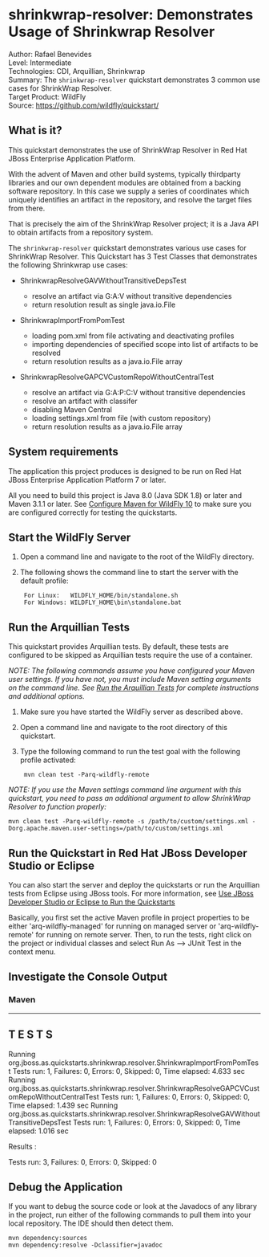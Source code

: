 shrinkwrap-resolver: Demonstrates Usage of Shrinkwrap Resolver
==============================================================
Author: Rafael Benevides  
Level: Intermediate  
Technologies: CDI, Arquillian, Shrinkwrap  
Summary: The `shrinkwrap-resolver` quickstart demonstrates 3 common use cases for ShrinkWrap Resolver.   
Target Product: WildFly    
Source: <https://github.com/wildfly/quickstart/>  


What is it?
-----------

This quickstart demonstrates the use of ShrinkWrap Resolver in Red Hat JBoss Enterprise Application Platform.

With the advent of Maven and other build systems, typically thirdparty libraries and our own dependent modules are obtained from a backing software repository. In this case we supply a series of coordinates which uniquely identifies an artifact in the repository, and resolve the target files from there.

That is precisely the aim of the ShrinkWrap Resolver project; it is a Java API to obtain artifacts from a repository system. 

The `shrinkwrap-resolver` quickstart demonstrates various use cases for ShrinkWrap Resolver. This Quickstart has 3 Test Classes that demonstrates the following Shrinkwrap use cases:

* ShrinkwrapResolveGAVWithoutTransitiveDepsTest
  - resolve an artifact via G:A:V without transitive dependencies
  - return resolution result as single java.io.File
  
* ShrinkwrapImportFromPomTest
  - loading pom.xml from file activating and deactivating profiles
  - importing dependencies of specified scope into list of artifacts to be resolved
  - return resolution results as a java.io.File array
  
* ShrinkwrapResolveGAPCVCustomRepoWithoutCentralTest
  - resolve an artifact via G:A:P:C:V without transitive dependencies 
  - resolve an artifact with classifer
  - disabling Maven Central
  - loading settings.xml from file (with custom repository)
  - return resolution results as a java.io.File array


System requirements
-------------------

The application this project produces is designed to be run on Red Hat JBoss Enterprise Application Platform 7 or later. 

All you need to build this project is Java 8.0 (Java SDK 1.8) or later and Maven 3.1.1 or later. See [Configure Maven for WildFly 10](https://github.com/jboss-developer/jboss-developer-shared-resources/blob/master/guides/CONFIGURE_MAVEN_JBOSS_EAP7.md#configure-maven-to-build-and-deploy-the-quickstarts) to make sure you are configured correctly for testing the quickstarts.


Start the WildFly Server
-------------------------

1. Open a command line and navigate to the root of the WildFly directory.
2. The following shows the command line to start the server with the default profile:

        For Linux:   WILDFLY_HOME/bin/standalone.sh
        For Windows: WILDFLY_HOME\bin\standalone.bat

Run the Arquillian Tests 
-------------------------

This quickstart provides Arquillian tests. By default, these tests are configured to be skipped as Arquillian tests require the use of a container. 

_NOTE: The following commands assume you have configured your Maven user settings. If you have not, you must include Maven setting arguments on the command line. See [Run the Arquillian Tests](https://github.com/jboss-developer/jboss-developer-shared-resources/blob/master/guides/RUN_ARQUILLIAN_TESTS.md#run-the-arquillian-tests) for complete instructions and additional options._

1. Make sure you have started the WildFly server as described above.
2. Open a command line and navigate to the root directory of this quickstart.
3. Type the following command to run the test goal with the following profile activated:

        mvn clean test -Parq-wildfly-remote

_NOTE: If you use the Maven settings command line argument with this quickstart, you need to pass an additional argument to allow ShrinkWrap Resolver to function properly:_

    mvn clean test -Parq-wildfly-remote -s /path/to/custom/settings.xml -Dorg.apache.maven.user-settings=/path/to/custom/settings.xml


Run the Quickstart in Red Hat JBoss Developer Studio or Eclipse
-------------------------------------
You can also start the server and deploy the quickstarts or run the Arquillian tests from Eclipse using JBoss tools. For more information, see [Use JBoss Developer Studio or Eclipse to Run the Quickstarts](https://github.com/jboss-developer/jboss-developer-shared-resources/blob/master/guides/USE_JBDS.md#use-jboss-developer-studio-or-eclipse-to-run-the-quickstarts) 

Basically, you first set the active Maven profile in project properties to be either 'arq-wildfly-managed' for running on managed server or 'arq-wildfly-remote' for running on remote server. Then, to run the tests, right click on the project or individual classes and select Run As --> JUnit Test in the context menu.


Investigate the Console Output
------------------------------


### Maven
-------------------------------------------------------
 T E S T S
-------------------------------------------------------
Running org.jboss.as.quickstarts.shrinkwrap.resolver.ShrinkwrapImportFromPomTest
Tests run: 1, Failures: 0, Errors: 0, Skipped: 0, Time elapsed: 4.633 sec
Running org.jboss.as.quickstarts.shrinkwrap.resolver.ShrinkwrapResolveGAPCVCustomRepoWithoutCentralTest
Tests run: 1, Failures: 0, Errors: 0, Skipped: 0, Time elapsed: 1.439 sec
Running org.jboss.as.quickstarts.shrinkwrap.resolver.ShrinkwrapResolveGAVWithoutTransitiveDepsTest
Tests run: 1, Failures: 0, Errors: 0, Skipped: 0, Time elapsed: 1.016 sec

Results :

Tests run: 3, Failures: 0, Errors: 0, Skipped: 0


Debug the Application
------------------------------------

If you want to debug the source code or look at the Javadocs of any library in the project, run either of the following commands to pull them into your local repository. The IDE should then detect them.

    mvn dependency:sources
    mvn dependency:resolve -Dclassifier=javadoc

